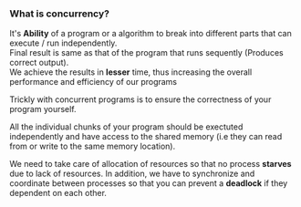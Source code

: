 ### What is concurrency?

It's **Ability** of a program or a algorithm to break into different parts that can execute / run independently. <br>
Final result is same as that of the program that runs sequently (Produces correct output). <br>
We achieve the results in **lesser** time, thus increasing the overall performance and efficiency of our programs

Trickly with concurrent programs is to ensure the correctness of your program yourself.

All the individual chunks of your program should be exectuted independently and have access to the shared memory
(i.e they can read from or write to the same memory location). 

We need to take care of allocation of resources so that no process **starves** due to lack of resources.
In addition, we have to synchronize and coordinate between processes so that you can prevent a **deadlock** if they dependent on each other.

